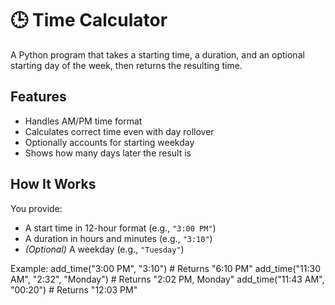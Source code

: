 # 🕒 Time Calculator

A Python program that takes a starting time, a duration, and an optional starting day of the week, then returns the resulting time.

## Features

- Handles AM/PM time format
- Calculates correct time even with day rollover
- Optionally accounts for starting weekday
- Shows how many days later the result is

## How It Works

You provide:
- A start time in 12-hour format (e.g., `"3:00 PM"`)
- A duration in hours and minutes (e.g., `"3:10"`)
- *(Optional)* A weekday (e.g., `"Tuesday"`)

Example:
add_time("3:00 PM", "3:10")           # Returns "6:10 PM"
add_time("11:30 AM", "2:32", "Monday")  # Returns "2:02 PM, Monday"
add_time("11:43 AM", "00:20")          # Returns "12:03 PM"
